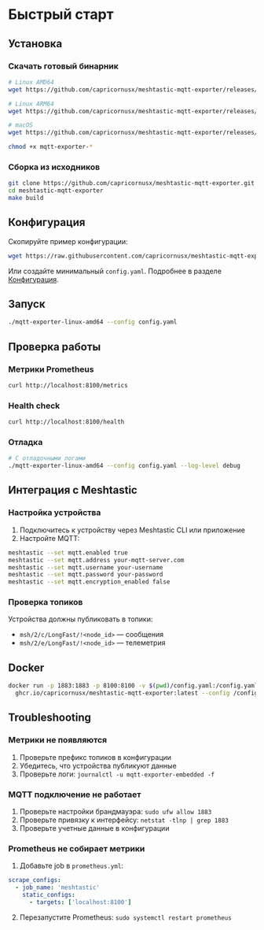# Быстрый старт

## Установка

### Скачать готовый бинарник

```bash
# Linux AMD64
wget https://github.com/capricornusx/meshtastic-mqtt-exporter/releases/latest/download/mqtt-exporter-linux-amd64

# Linux ARM64
wget https://github.com/capricornusx/meshtastic-mqtt-exporter/releases/latest/download/mqtt-exporter-linux-arm64

# macOS
wget https://github.com/capricornusx/meshtastic-mqtt-exporter/releases/latest/download/mqtt-exporter-darwin-amd64

chmod +x mqtt-exporter-*
```

### Сборка из исходников

```bash
git clone https://github.com/capricornusx/meshtastic-mqtt-exporter.git
cd meshtastic-mqtt-exporter
make build
```

## Конфигурация

Скопируйте пример конфигурации:

```bash
wget https://raw.githubusercontent.com/capricornusx/meshtastic-mqtt-exporter/main/config.yaml
```

Или создайте минимальный `config.yaml`. Подробнее в разделе [Конфигурация](configuration.md).

## Запуск

```bash
./mqtt-exporter-linux-amd64 --config config.yaml
```

## Проверка работы

### Метрики Prometheus

```bash
curl http://localhost:8100/metrics
```

### Health check

```bash
curl http://localhost:8100/health
```

### Отладка

```bash
# С отладочными логами
./mqtt-exporter-linux-amd64 --config config.yaml --log-level debug
```

## Интеграция с Meshtastic

### Настройка устройства

1. Подключитесь к устройству через Meshtastic CLI или приложение
2. Настройте MQTT:

```bash
meshtastic --set mqtt.enabled true
meshtastic --set mqtt.address your-mqtt-server.com
meshtastic --set mqtt.username your-username
meshtastic --set mqtt.password your-password
meshtastic --set mqtt.encryption_enabled false
```

### Проверка топиков

Устройства должны публиковать в топики:
- `msh/2/c/LongFast/!<node_id>` — сообщения
- `msh/2/e/LongFast/!<node_id>` — телеметрия

## Docker

```bash
docker run -p 1883:1883 -p 8100:8100 -v $(pwd)/config.yaml:/config.yaml \
  ghcr.io/capricornusx/meshtastic-mqtt-exporter:latest --config /config.yaml
```

## Troubleshooting

### Метрики не появляются

1. Проверьте префикс топиков в конфигурации
2. Убедитесь, что устройства публикуют данные
3. Проверьте логи: `journalctl -u mqtt-exporter-embedded -f`

### MQTT подключение не работает

1. Проверьте настройки брандмауэра: `sudo ufw allow 1883`
2. Проверьте привязку к интерфейсу: `netstat -tlnp | grep 1883`
3. Проверьте учетные данные в конфигурации

### Prometheus не собирает метрики

1. Добавьте job в `prometheus.yml`:

```yaml
scrape_configs:
  - job_name: 'meshtastic'
    static_configs:
      - targets: ['localhost:8100']
```

2. Перезапустите Prometheus: `sudo systemctl restart prometheus`

